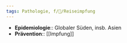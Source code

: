 ```yaml
---
tags: Pathologie, f/🦠/Reiseimpfung
---
```

- **Epidemiologie**:: Globaler Süden, insb. Asien
- **Prävention**:: [[Impfung]]